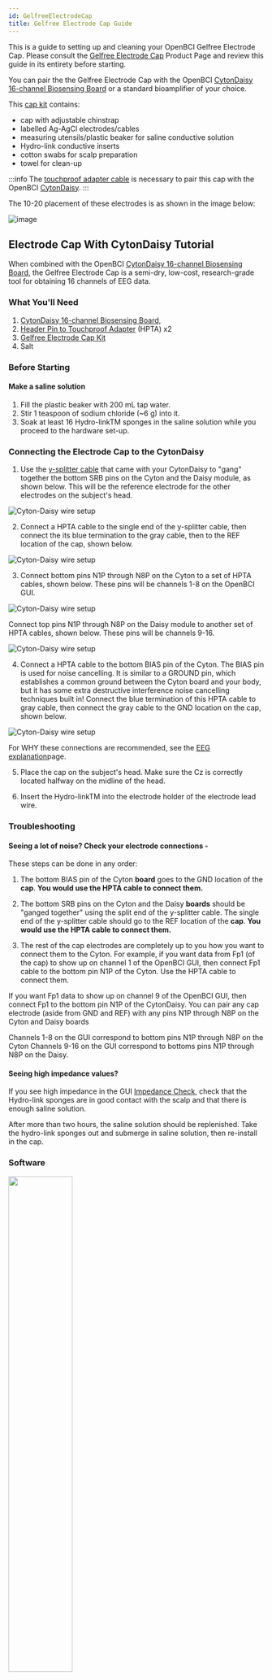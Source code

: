 ```yaml
---
id: GelfreeElectrodeCap
title: Gelfree Electrode Cap Guide
---
```


This is a guide to setting up and cleaning your OpenBCI Gelfree Electrode Cap. Please consult the [Gelfree Electrode Cap](https://shop.openbci.com/collections/frontpage/products/gelfree-bci-cap-kit?variant=40785117249694)
Product Page and review this guide in its entirety before starting.

You can pair the the Gelfree Electrode Cap with the OpenBCI [CytonDaisy 16-channel Biosensing Board](https://shop.openbci.com/collections/frontpage/products/cyton-daisy-biosensing-boards-16-channel)
or a standard bioamplifier of your choice. 

This [cap kit](https://shop.openbci.com/products/gelfree-bci-cap-kit) contains:
- cap with adjustable chinstrap
- labelled Ag-AgCl electrodes/cables
- measuring utensils/plastic beaker for saline conductive solution
- Hydro-link conductive inserts
- cotton swabs for scalp preparation
- towel for clean-up 

:::info
The [touchproof adapter cable](https://shop.openbci.com/collections/frontpage/products/touch-proof-electrode-cable-adapter?variant=31007211715) is necessary to pair this cap with the OpenBCI [CytonDaisy](https://shop.openbci.com/collections/frontpage/products/cyton-daisy-biosensing-boards-16-channel).
:::

The 10-20 placement of these electrodes is as shown in the image below:

![image](../../assets/HeadwareImages/gelfree_electrode_cap_diagram_1020.png)


## Electrode Cap With CytonDaisy Tutorial

When combined with the OpenBCI [CytonDaisy 16-channel Biosensing Board](https://shop.openbci.com/collections/frontpage/products/cyton-daisy-biosensing-boards-16-channel),
the Gelfree Electrode Cap is a semi-dry, low-cost, research-grade tool for obtaining 16 channels of EEG data.

### What You'll Need

1.  [CytonDaisy 16-channel Biosensing Board,](https://shop.openbci.com/collections/frontpage/products/cyton-daisy-biosensing-boards-16-channel)
2.  [Header Pin to Touchproof Adapter](https://shop.openbci.com/collections/frontpage/products/touch-proof-electrode-cable-adapter) (HPTA) x2
3.  [Gelfree Electrode Cap Kit](https://shop.openbci.com/collections/frontpage/products/gelfree-bci-cap-kit)
4.  Salt

### Before Starting

#### Make a saline solution
1. Fill the plastic beaker with 200 mL tap water.
2. Stir 1 teaspoon of sodium chloride (~6 g) into it.
3. Soak at least 16 Hydro-linkTM sponges in the saline solution while you proceed to the hardware set-up.

### Connecting the Electrode Cap to the CytonDaisy

1. Use the [y-splitter cable](../../../GettingStarted/Boards/DaisyGS/#2-y-splitter-cable) that came with your CytonDaisy to "gang" together the bottom SRB pins on the Cyton and the Daisy module, as shown below. This will be the reference electrode for the other electrodes on the subject's head.

![Cyton-Daisy wire setup](../../assets/HeadwareImages/gelfree_electrode_cap_2.jpg)

2. Connect a HPTA cable to the single end of the y-splitter cable, then connect the its blue termination to the gray cable, then to the REF location of the cap, shown below.

![Cyton-Daisy wire setup](../../assets/HeadwareImages/gelfree_electrode_cap_4and5and6.jpg)

3. Connect bottom pins N1P through N8P on the Cyton to a set of HPTA cables, shown below. These pins will be channels 1-8 on the OpenBCI GUI.

![Cyton-Daisy wire setup](../../assets/HeadwareImages/gelfree_electrode_cap_1.jpg)

Connect top pins N1P through N8P on the Daisy module to another set of HPTA cables, shown below. These pins will be channels 9-16.

![Cyton-Daisy wire setup](../../assets/HeadwareImages/gelfree_electrode_cap_3.jpg)

4. Connect a HPTA cable to the bottom BIAS pin of the Cyton. The BIAS pin is used for noise cancelling. It is similar to a GROUND pin, which establishes a common ground between the Cyton board and your body, but it has some extra destructive interference noise cancelling techniques built in! Connect the blue termination of this HPTA cable to gray cable, then connect the gray cable to the GND location on the cap, shown below.

![Cyton-Daisy wire setup](../../assets/HeadwareImages/gelfree_electrode_cap_7and8and9.jpg)

For WHY these connections are recommended, see the [EEG explanation](../../GettingStarted/Biosensing-Setups/01-EEG-Setup.md)page.

5. Place the cap on the subject's head. Make sure the Cz is correctly located halfway on the midline of the head. 

6. Insert the Hydro-linkTM into the electrode holder of the electrode lead wire.

### Troubleshooting

#### Seeing a lot of noise? Check your electrode connections -

These steps can be done in any order:

1. The bottom BIAS pin of the Cyton **board** goes to the GND location of the **cap**. **You would use the HPTA cable to connect them.**

2. The bottom SRB pins on the Cyton and the Daisy **boards** should be "ganged together" using the split end of the y-splitter cable. 
The single end of the y-splitter cable should go to the REF location of the **cap**. **You would use the HPTA cable to connect them.**

3. The rest of the cap electrodes are completely up to you how you want to connect them to the Cyton. For example, if you want data from Fp1 (of the cap) to show up on channel 1 of the OpenBCI GUI, then connect Fp1 cable to the bottom pin N1P of the Cyton. Use the HPTA cable to connect them.

If you want Fp1 data to show up on channel 9 of the OpenBCI GUI, then connect Fp1 to the bottom pin N1P of the CytonDaisy. You can pair any cap electrode (aside from GND and REF) with any pins N1P through N8P on the Cyton and Daisy boards

Channels 1-8 on the GUI correspond to bottom pins N1P through N8P on the Cyton
Channels 9-16 on the GUI correspond to bottoms pins N1P through N8P on the Daisy.

#### Seeing high impedance values?

If you see high impedance in the GUI [Impedance Check](https://docs.openbci.com/Software/OpenBCISoftware/GUIWidgets/#other-settings), check that the Hydro-link sponges are in good contact with the scalp and that there is enough saline solution.

After more than two hours, the saline solution should be replenished. Take the hydro-link sponges out and submerge in saline solution, then re-install in the cap.

### Software

<img src="https://github.com/openbci-archive/Docs/blob/master/assets/images/GUI-V4-Screenshot.jpg?raw=true" width="50%" />

Head over to the OpenBCI GUI [tutorial](../../Software/OpenBCISoftware/01-OpenBCI_GUI.md) to set up your free live-streaming software!

### Use Cases for OpenBCI GUI

-   OpenBCI device owners want to visualize their brainwaves!
-   Many of the researchers, hackers and students alike who purchase OpenBCI devices want to use them to acquire data as soon as their device arrives.
-   Users use macOS, Windows and Linux to acquire data
-   Users want to filter incoming data in real time
-   Users want to make their own experiments to test their awesome theories or duplicate state of the art research at home!
-   Users struggle to get prerequisites properly installed to get data on their own from OpenBCI Cyton and Ganglion.
-   Users want to stream data into their own custom applications such as MATLAB.

### What You Can Do with OpenBCI GUI and Software Stack

-   Visualize data from every OpenBCI device: Ganglion, Cyton, Cyton with Daisy, and the WiFi Shield
-   Playback files using GUI
-   Run as a native application on macOS, Windows, and Linux.
-   Apply filters and other data processing tools to quickly clean raw data in real time
-   Use the GUI as a networking system to move data out of GUI into other apps over UDP, OSC, LSL, and Serial.
-   Send data to [MATLAB](../../Software/CompatibleThirdPartySoftware/01-Matlab.md), Neuropype (using LSL), and other [third-party softwares.](../../Software/SoftwareLanding.md)
-   Analyze data with [Python and Brainflow](../../ForDevelopers/01-SoftwareDevelopment.md#brainflow---python)
-   [Create a widget framework](../../Software/OpenBCISoftware/02_GUI_Widget_Guide.md#custom-widget) that allows users to create their own experiments.
-   Output data into a saved file for later offline processing.
-   [Customize the layout](../../Software/OpenBCISoftware/01-OpenBCI_GUI.md#customize-your-layout), change the gain, toggle on/off, check impedance of individual channels of the CytonDaisy board (or any connected OpenBCI board) directly in the GUI!
-   Access [OpenBCI GUI's built-in widgets](../../Software/OpenBCISoftware/02_GUI_Widget_Guide.md) such as Band Power, Spectrogram, Accelerometer, EEG Head Plot, and MUCH more

    **If you just want to visualize EEG, EMG, ECG data (and do some basic analysis) and save the data to start with, download the standalone [OpenBCI GUI](https://openbci.com/index.php/downloads) and connect it to an OpenBCI Cyton, CytonDaisy, or Ganglion!**


## Electrode Cap Care and Cleaning Guide

A routine schedule for cleaning and disinfecting the Electrode
Cap ensures accurate EEG signals and the reuse of
electrodes between different participants. Furthermore, you will
preserve the excellent characteristics of your electrodes and will
ensure a long product life.

#### Cleaning and Storage

After the measurement is finished, disconnect the electrode connectors from the CytonDaisy board. Remove the electrode holders out of the bases on the cap.
1) Take the Hydro-linkTM sponges out of the holders and wash the Hydro-linkTM with tap water for at least three times, while squeezing out the water in the Hydro-linkTM during washing. Then let the Hydro-linkTM dry in air.
2) Rinse the electrode holders and the Gelfree BCI cap with tap water.
3) Ensure that everything is dry before storing in a dry place away from sunlight

Cleaning frequency-after each use.

#### Disinfection:

Disinfection should be carried out only after the cleaning procedure and when it is necessary. Please consider hygienic measures recommended by your local authorities.
It is recommended to use very low concentration of disinfectant solution to disinfect the Gelfree BCI cap, electrodes and Hydro-linkTM. Please follow the instructions provided by the manufacturer of the selected disinfectant solution. Please only apply a minimum concentration and a minimum of soaking time required. Make sure that the substances to be disinfected is fully covered with a fairly diluted disinfectant. After disinfection, thoroughly rinse the substances with water and let it dry in air.
The recommended disinfectants are as follows: Perfektan TB (Dr. Schumacher GmbH), Envirocide (Metrex), Metricide (Metrex), Cavicide (Metrex), or just diluted household bleach. If you are unable to purchase the products mentioned above brands in your region, a disinfecting product with similar proportions and active ingredients would be recommended. 

## Technical Specifications

| Metric | Values |
| ------------------------------ | --------------------------- |
| AC Impedance | <2.5 kΩ·cm2 at 10 Hz |
| DC offset voltage | <30 mV |
| Potential Drift | <±5 mV/10min |
| Electrode-scalp impedance | < 20 kΩ (at 10 Hz) |


Questions, comments, suggestions? Email [support@openbci.com](mailto:support@openbci.com)
